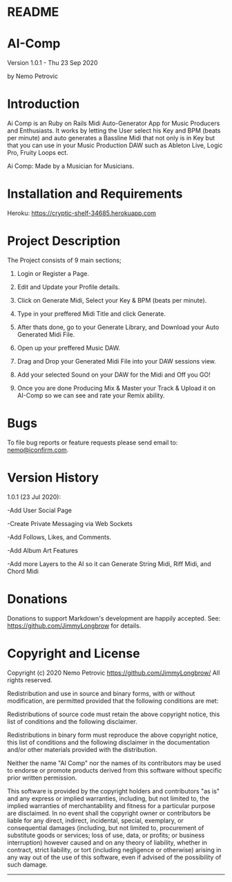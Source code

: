 # README

  # AI-Comp
Version 1.0.1 - Thu 23 Sep 2020

by Nemo Petrovic

# Introduction
Ai Comp is an Ruby on Rails Midi Auto-Generator App for Music Producers and Enthusiasts. It works by letting the User select his Key and BPM (beats per minute) and auto generates a Bassline Midi that not only is in Key but that you can use in your Music Production DAW such as Ableton Live, Logic Pro, Fruity Loops ect.

Ai Comp: Made by a Musician for Musicians.

# Installation and Requirements
Heroku: https://cryptic-shelf-34685.herokuapp.com

# Project Description
The Project consists of 9 main sections;

1. Login or Register a Page.

2. Edit and Update your Profile details.

3. Click on Generate Midi, Select your Key & BPM (beats per minute).

4. Type in your preffered Midi Title and click Generate.

5. After thats done, go to your Generate Library, and Download your Auto Generated Midi File.

6. Open up your preffered Music DAW.

7. Drag and Drop your Generated Midi File into your DAW sessions view.

8. Add your selected Sound on your DAW for the Midi and Off you GO!

9. Once you are done Producing Mix & Master your Track & Upload it on AI-Comp so we can see and rate your Remix ability.

# Bugs
To file bug reports or feature requests please send email to: nemo@iconfirm.com.

# Version History
1.0.1 (23 Jul 2020):

-Add User Social Page

-Create Private Messaging via Web Sockets

-Add Follows, Likes, and Comments.

-Add Album Art Features

-Add more Layers to the AI so it can Generate String Midi, Riff Midi, and Chord Midi

# Donations
Donations to support Markdown's development are happily accepted. See: https://github.com/JimmyLongbrow for details.

# Copyright and License
Copyright (c) 2020 Nemo Petrovic
https://github.com/JimmyLongbrow/
All rights reserved.

Redistribution and use in source and binary forms, with or without modification, are permitted provided that the following conditions are met:

Redistributions of source code must retain the above copyright notice, this list of conditions and the following disclaimer.

Redistributions in binary form must reproduce the above copyright notice, this list of conditions and the following disclaimer in the documentation and/or other materials provided with the distribution.

Neither the name "AI Comp" nor the names of its contributors may be used to endorse or promote products derived from this software without specific prior written permission.

This software is provided by the copyright holders and contributors "as is" and any express or implied warranties, including, but not limited to, the implied warranties of merchantability and fitness for a particular purpose are disclaimed. In no event shall the copyright owner or contributors be liable for any direct, indirect, incidental, special, exemplary, or consequential damages (including, but not limited to, procurement of substitute goods or services; loss of use, data, or profits; or business interruption) however caused and on any theory of liability, whether in contract, strict liability, or tort (including negligence or otherwise) arising in any way out of the use of this software, even if advised of the possibility of such damage.


-------------------------------------------------------------------------------------------------------------------------------------------------------------------
